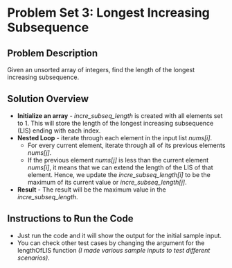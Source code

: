 # Problem Set 3: Longest Increasing Subsequence

## Problem Description
Given an unsorted array of integers, find the length of the longest increasing subsequence.

## Solution Overview
 - **Initialize an array** - *incre_subseq_length* is created with all elements set to 1. This will store the length of the longest increasing subsequence (LIS) ending with each index. 
 - **Nested Loop** - iterate through each element in the input list *nums[i]*.
    - For every current element, iterate through all of its previous elements *nums[j]*.
    - If the previous element *nums[j]* is less than the current element *nums[i]*, it means that we can extend the length of the LIS of that element. Hence, we update the *incre_subseq_length[i]* to be the maximum of its current value or *incre_subseq_length[j]*.
 - **Result** - The result will be the maximum value in the *incre_subseq_length*.

## Instructions to Run the Code
 - Just run the code and it will show the output for the initial sample input.
 - You can check other test cases by changing the argument for the lengthOfLIS function *(I made various sample inputs to test different scenarios)*.